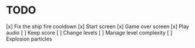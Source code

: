 # TODO

[x] Fix the ship fire cooldown
[x] Start screen
[x] Game over screen
[x] Play audio
[ ] Keep score
[ ] Change levels
[ ] Manage level complexity
[ ] Explosion particles
